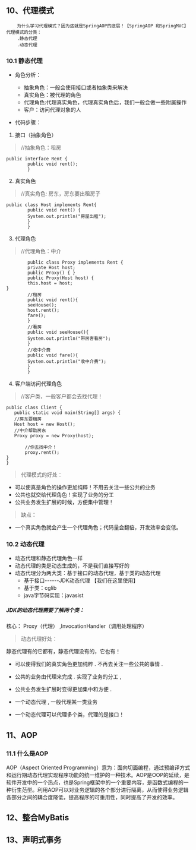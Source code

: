 ## 10、代理模式

        为什么学习代理模式？因为这就是SpringAOP的底层！【SpringAOP 和SpringMVC】
    代理模式的分类：
        .静态代理
        .动态代理
### 10.1 静态代理

- 角色分析：
  - 抽象角色：一般会使用接口或者抽象类来解决
  - 真实角色：被代理的角色
  - 代理角色:代理真实角色，代理真实角色后，我们一般会做一些附属操作
  - 客户：访问代理对象的人

- 代码步骤：
1. 接口（抽象角色） 
>//抽象角色：租房
```
public interface Rent {
        public void rent();
        }
```
2. 真实角色
  >//真实角色: 房东，房东要出租房子
```
public class Host implements Rent{
        public void rent() {
        System.out.println("房屋出租");
        }
        }
```
        
3. 代理角色
 >//代理角色：中介
```
        public class Proxy implements Rent {
        private Host host;
        public Proxy() { }
        public Proxy(Host host) {
        this.host = host;
}
        //租房
        public void rent(){
        seeHouse();
        host.rent();
        fare();
        }
        //看房
        public void seeHouse(){
        System.out.println("带房客看房");
        }
        //收中介费
        public void fare(){
        System.out.println("收中介费");
        }
        }
```

4. 客户端访问代理角色
>//客户类，一般客户都会去找代理！
```
public class Client {
   public static void main(String[] args) {
   //房东要租房
   Host host = new Host();
   //中介帮助房东
   Proxy proxy = new Proxy(host);

       //你去找中介！
       proxy.rent();
}
}
```
    
>代理模式的好处：
- 可以使真是角色的操作更加纯粹！不用去关注一些公共的业务
- 公共也就交给代理角色！实现了业务的分工
- 公共业务发生扩展的时候，方便集中管理！
>缺点：
- 一个真实角色就会产生一个代理角色；代码量会翻倍，开发效率会变低。

### 10.2 动态代理
- 动态代理和静态代理角色一样
- 动态代理的类是动态生成的，不是我们直接写好的
- 动态代理分为两大类：基于接口的动态代理，基于类的动态代理
  - 基于接口------JDK动态代理 【我们在这里使用】
  - 基于类：cglib
  - java字节码实现：javasist

##### JDK的动态代理需要了解两个类：
核心： Proxy（代理） ,InvocationHandler（调用处理程序）

>动态代理好处：

静态代理有的它都有，静态代理没有的，它也有！

- 可以使得我们的真实角色更加纯粹 . 不再去关注一些公共的事情 .

- 公共的业务由代理来完成 . 实现了业务的分工 ,

- 公共业务发生扩展时变得更加集中和方便 .

- 一个动态代理 , 一般代理某一类业务

- 一个动态代理可以代理多个类，代理的是接口！

## 11、AOP
### 11.1 什么是AOP
AOP（Aspect Oriented Programming）意为：面向切面编程，通过预编译方式和运行期动态代理实现程序功能的统一维护的一种技术。AOP是OOP的延续，是软件开发中的一个热点，也是Spring框架中的一个重要内容，是函数式编程的一种衍生范型。利用AOP可以对业务逻辑的各个部分进行隔离，从而使得业务逻辑各部分之间的耦合度降低，提高程序的可重用性，同时提高了开发的效率。




## 12、整合MyBatis

## 13、声明式事务 

